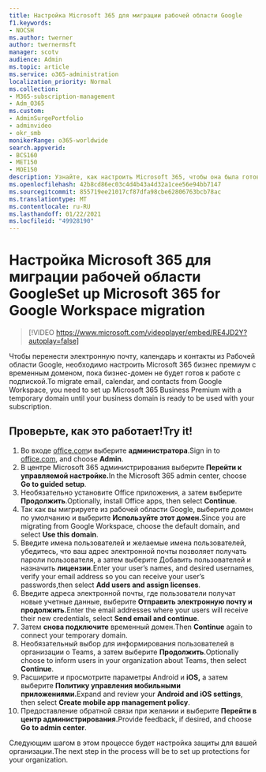 ```yaml
---
title: Настройка Microsoft 365 для миграции рабочей области Google
f1.keywords:
- NOCSH
ms.author: twerner
author: twernermsft
manager: scotv
audience: Admin
ms.topic: article
ms.service: o365-administration
localization_priority: Normal
ms.collection:
- M365-subscription-management
- Adm_O365
ms.custom:
- AdminSurgePortfolio
- adminvideo
- okr_smb
monikerRange: o365-worldwide
search.appverid:
- BCS160
- MET150
- MOE150
description: Узнайте, как настроить Microsoft 365, чтобы она была готова к миграции из рабочей области Google.
ms.openlocfilehash: 42b8cd86ec03c4d4b43a4d32a1cee56e94bb7147
ms.sourcegitcommit: 855719ee21017cf87dfa98cbe62806763bcb78ac
ms.translationtype: MT
ms.contentlocale: ru-RU
ms.lasthandoff: 01/22/2021
ms.locfileid: "49928190"
---
```

# <a name="set-up-microsoft-365-for-google-workspace-migration"></a><span data-ttu-id="47ce8-103">Настройка Microsoft 365 для миграции рабочей области Google</span><span class="sxs-lookup"><span data-stu-id="47ce8-103">Set up Microsoft 365 for Google Workspace migration</span></span>

> [!VIDEO https://www.microsoft.com/videoplayer/embed/RE4JD2Y?autoplay=false]

<span data-ttu-id="47ce8-104">Чтобы перенести электронную почту, календарь и контакты из Рабочей области Google, необходимо настроить Microsoft 365 бизнес премиум с временным доменом, пока бизнес-домен не будет готов к работе с подпиской.</span><span class="sxs-lookup"><span data-stu-id="47ce8-104">To migrate email, calendar, and contacts from Google Workspace, you need to set up Microsoft 365 Business Premium with a temporary domain until your business domain is ready to be used with your subscription.</span></span>

## <a name="try-it"></a><span data-ttu-id="47ce8-105">Проверьте, как это работает!</span><span class="sxs-lookup"><span data-stu-id="47ce8-105">Try it!</span></span> 

1. <span data-ttu-id="47ce8-106">Во входе [office.com](https://office.com)и выберите **администратора**.</span><span class="sxs-lookup"><span data-stu-id="47ce8-106">Sign in to [office.com](https://office.com),  and choose **Admin**.</span></span>
1. <span data-ttu-id="47ce8-107">В центре Microsoft 365 администрирования выберите **Перейти к управляемой настройке.**</span><span class="sxs-lookup"><span data-stu-id="47ce8-107">In the Microsoft 365 admin center, choose **Go to guided setup**.</span></span> 
1. <span data-ttu-id="47ce8-108">Необязательно установите Office приложения, а затем выберите **Продолжить**.</span><span class="sxs-lookup"><span data-stu-id="47ce8-108">Optionally, install Office apps, then select **Continue**.</span></span> 
1. <span data-ttu-id="47ce8-109">Так как вы мигрируете из рабочей области Google, выберите домен по умолчанию и выберите **Используйте этот домен.**</span><span class="sxs-lookup"><span data-stu-id="47ce8-109">Since you are migrating from Google Workspace, choose the default domain, and select **Use this domain**.</span></span> 
1. <span data-ttu-id="47ce8-110">Введите имена пользователей и желаемые имена пользователей, убедитесь, что ваш адрес электронной почты позволяет получать пароли пользователя, а затем выберите Добавить пользователей и назначить **лицензии.**</span><span class="sxs-lookup"><span data-stu-id="47ce8-110">Enter your user’s names, and desired usernames, verify your email address so you can receive your user’s passwords,then select **Add users and assign licenses**.</span></span> 
1. <span data-ttu-id="47ce8-111">Введите адреса электронной почты, где пользователи получат новые учетные данные, выберите **Отправить электронную почту и продолжить.**</span><span class="sxs-lookup"><span data-stu-id="47ce8-111">Enter the email addresses where your users will receive their new credentials, select **Send email and continue**.</span></span>
1. <span data-ttu-id="47ce8-112">Затем **снова подключите** временный домен.</span><span class="sxs-lookup"><span data-stu-id="47ce8-112">Then **Continue** again to connect your temporary domain.</span></span> 
1. <span data-ttu-id="47ce8-113">Необязательный выбор для информирования пользователей в организации о Teams, а затем выберите **Продолжить**.</span><span class="sxs-lookup"><span data-stu-id="47ce8-113">Optionally choose to inform users in your organization about Teams, then select **Continue**.</span></span>
1. <span data-ttu-id="47ce8-114">Расширите и просмотрите параметры Android и **iOS,** а затем выберите **Политику управления мобильными приложениями.**</span><span class="sxs-lookup"><span data-stu-id="47ce8-114">Expand and review your **Android and iOS settings**, then select **Create mobile app management policy**.</span></span>
1. <span data-ttu-id="47ce8-115">Предоставление обратной связи при желании и выберите **Перейти в центр администрирования.**</span><span class="sxs-lookup"><span data-stu-id="47ce8-115">Provide feedback, if desired, and choose **Go to admin center**.</span></span>

<span data-ttu-id="47ce8-116">Следующим шагом в этом процессе будет настройка защиты для вашей организации.</span><span class="sxs-lookup"><span data-stu-id="47ce8-116">The next step in the process will be to set up protections for your organization.</span></span>